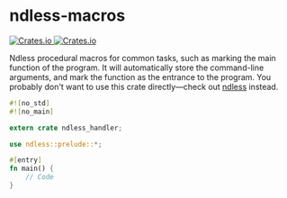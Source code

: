 # ndless-macros
<p>
  <a href="https://crates.io/crates/ndless-macros">
    <img alt="Crates.io" src="https://img.shields.io/crates/v/ndless-macros.svg">
  </a>
  <a href="https://docs.rs/ndless-macros">
    <img alt="Crates.io" src="https://docs.rs/ndless-macros/badge.svg">
  </a>
</p>

Ndless procedural macros for common tasks, such as marking the main
function of the program. It will automatically store the command-line
arguments, and mark the function as the entrance to the program. You
probably don't want to use this crate directly—check out [ndless]
instead.

[ndless]: https://crates.io/crates/ndless

```rust
#![no_std]
#![no_main]

extern crate ndless_handler;

use ndless::prelude::*;

#[entry]
fn main() {
    // Code
}
```
